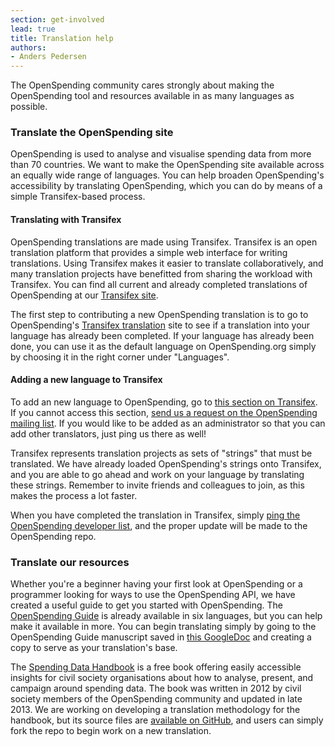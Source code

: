 ```yaml
---
section: get-involved
lead: true
title: Translation help
authors:
- Anders Pedersen
---
```


The OpenSpending community cares strongly about making the
OpenSpending tool and resources available in as many languages as
possible.

### Translate the OpenSpending site

OpenSpending is used to analyse and visualise spending data from more
than 70 countries. We want to make the OpenSpending site available
across an equally wide range of languages. You can help broaden
OpenSpending's accessibility by translating OpenSpending, which you
can do by means of a simple Transifex-based process.

#### Translating with Transifex

OpenSpending translations are made using Transifex. Transifex is an
open translation platform that provides a simple web interface for
writing translations. Using Transifex makes it easier to translate
collaboratively, and many translation projects have benefitted from
sharing the workload with Transifex. You can find all current and
already completed translations of OpenSpending at our <a
href="https://www.transifex.net/projects/p/openspending">Transifex
site</a>.

The first step to contributing a new OpenSpending translation is to go
to OpenSpending's <a
href="https://www.transifex.com/projects/p/openspending/resource/openspendinguipot/">Transifex
translation</a> site to see if a translation into your language has
already been completed. If your language has already been done, you
can use it as the default language on OpenSpending.org simply by
choosing it in the right corner under "Languages".

#### Adding a new language to Transifex

To add an new language to OpenSpending, go to <a
href="https://www.transifex.com/projects/p/openspending/languages/add/">this
section on Transifex</a>. If you cannot access this section, <a
href="mailto:openspending@lists.okfn.org?subject=OpenSpending
Transifex access request">send us a request on the OpenSpending
mailing list</a>. If you would like to be added as an administrator so
that you can add other translators, just ping us there as well!

Transifex represents translation projects as sets of "strings" that
must be translated. We have already loaded OpenSpending's strings onto
Transifex, and you are able to go ahead and work on your language by
translating these strings. Remember to invite friends and colleagues
to join, as this makes the process a lot faster.

When you have completed the translation in Transifex, simply <a
href="mailto:openspending-dev@lists.okfn.org">ping the OpenSpending
developer list</a>, and the proper update will be made to the
OpenSpending repo.

### Translate our resources

Whether you're a beginner having your first look at OpenSpending or a
programmer looking for ways to use the OpenSpending API, we have
created a useful guide to get you started with OpenSpending. The <a
href="http://community.openspending.org/help/guide/">OpenSpending
Guide</a> is already available in six languages, but you can help make
it available in more. You can begin translating simply by going to the
OpenSpending Guide manuscript saved in <a
href="https://docs.google.com/a/okfn.org/document/d/1-RhyBc7rFgBW78160BA0mxD6cpVZ-PtfM8QL_WEoPqY/edit#heading=h.79vyyu8n203g">this
GoogleDoc</a> and creating a copy to serve as your translation's base.

The <a
href="http://community.openspending.org/2014/01/the-spending-data-handbook-revised-and-updated/">Spending
Data Handbook</a> is a free book offering easily accessible insights
for civil society organisations about how to analyse, present, and
campaign around spending data. The book was written in 2012 by civil
society members of the OpenSpending community and updated in late
2013. We are working on developing a translation methodology for the
handbook, but its source files are
[available on GitHub](https://github.com/openspending/spending-data-handbook),
and users can simply fork the repo to begin work on a new translation.
